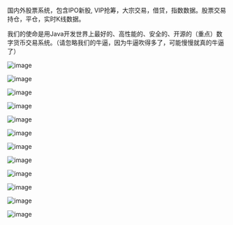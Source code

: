 国内外股票系统，包含IPO新股, VIP抢筹，大宗交易，借贷，指数数据。股票交易持仓，平仓，实时K线数据。

我们的使命是用Java开发世界上最好的、高性能的、安全的、开源的（重点）数字货币交易系统。（请忽略我们的牛逼，因为牛逼吹得多了，可能慢慢就真的牛逼了）


![image](https://github.com/victors9527/stock/blob/main/1.png)

![image](https://github.com/victors9527/stock/blob/main/2.png)

![image](https://github.com/victors9527/stock/blob/main/3.png)

![image](https://github.com/victors9527/stock/blob/main/4.png)


![image](https://github.com/victors9527/stock/blob/main/5.png)

![image](https://github.com/victors9527/stock/blob/main/6.png)

![image](https://github.com/victors9527/stock/blob/main/7.png)

![image](https://github.com/victors9527/stock/blob/main/8.png)

![image](https://github.com/victors9527/stock/blob/main/9.png)

![image](https://github.com/victors9527/stock/blob/main/10.png)

![image](https://github.com/victors9527/stock/blob/main/11.png)

![image](https://github.com/victors9527/stock/blob/main/12.png)
